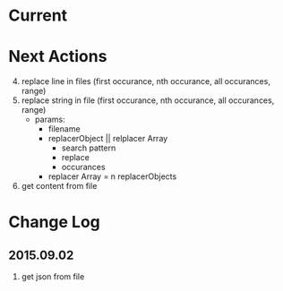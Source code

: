 Current
====================

Next Actions
====================
4. replace line in files (first occurance, nth occurance, all occurances, range)
3. replace string in file (first occurance, nth occurance, all occurances, range)
   * params:
     * filename
     * replacerObject || relplacer Array
        * search pattern
        * replace
        * occurances
     * replacer Array = n replacerObjects
2. get content from file

Change Log
====================

2015.09.02
--------------------
1. get json from file
